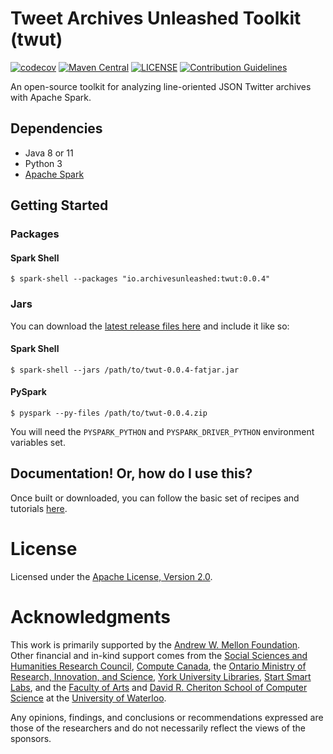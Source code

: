 # Tweet Archives Unleashed Toolkit (twut)

[![codecov](https://codecov.io/gh/archivesunleashed/twut/branch/master/graph/badge.svg)](https://codecov.io/gh/archivesunleashed/twut)
[![Maven Central](https://maven-badges.herokuapp.com/maven-central/io.archivesunleashed/twut/badge.svg)](https://maven-badges.herokuapp.com/maven-central/io.archivesunleashed/twut)
[![LICENSE](https://img.shields.io/badge/license-Apache-blue.svg?style=flat)](https://www.apache.org/licenses/LICENSE-2.0)
[![Contribution Guidelines](http://img.shields.io/badge/CONTRIBUTING-Guidelines-blue.svg)](./CONTRIBUTING.md)

An open-source toolkit for analyzing line-oriented JSON Twitter archives with Apache Spark.

## Dependencies

- Java 8 or 11
- Python 3
- [Apache Spark](https://spark.apache.org/downloads.html)

## Getting Started

### Packages

#### Spark Shell

```
$ spark-shell --packages "io.archivesunleashed:twut:0.0.4"
```

### Jars

You can download the [latest release files here](https://github.com/archivesunleashed/twut/releases) and include it like so:

#### Spark Shell

```
$ spark-shell --jars /path/to/twut-0.0.4-fatjar.jar
```

#### PySpark

```
$ pyspark --py-files /path/to/twut-0.0.4.zip
```

You will need the `PYSPARK_PYTHON` and `PYSPARK_DRIVER_PYTHON` environment variables set.

## Documentation! Or, how do I use this?

Once built or downloaded, you can follow the basic set of recipes and tutorials [here](https://github.com/archivesunleashed/twut/tree/master/docs/usage.md).

# License

Licensed under the [Apache License, Version 2.0](http://www.apache.org/licenses/LICENSE-2.0).

# Acknowledgments

This work is primarily supported by the [Andrew W. Mellon Foundation](https://mellon.org/). Other financial and in-kind support comes from the [Social Sciences and Humanities Research Council](http://www.sshrc-crsh.gc.ca/), [Compute Canada](https://www.computecanada.ca/), the [Ontario Ministry of Research, Innovation, and Science](https://www.ontario.ca/page/ministry-research-innovation-and-science), [York University Libraries](https://www.library.yorku.ca/web/), [Start Smart Labs](http://www.startsmartlabs.com/), and the [Faculty of Arts](https://uwaterloo.ca/arts/) and [David R. Cheriton School of Computer Science](https://cs.uwaterloo.ca/) at the [University of Waterloo](https://uwaterloo.ca/).

Any opinions, findings, and conclusions or recommendations expressed are those of the researchers and do not necessarily reflect the views of the sponsors.
